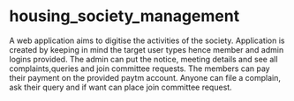 # housing_society_management
A web application aims to digitise the activities of the society. Application is created by keeping in mind the target user types hence member and admin logins provided. The admin can put the notice, meeting details and see all complaints,queries and join committee requests. The members can pay their payment on the provided paytm account. Anyone can file a complain, ask their query and if want can place join committee request.
